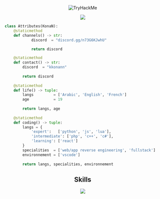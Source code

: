 <div align="center">
  <img src="https://tryhackme-badges.s3.amazonaws.com/KonaNFF.png" alt="TryHackMe">
</div>

<p href="https://discord.com/users/592439347400409088" align="center" width="1000px">
    <img src=https://lanyard.cnrad.dev/api/592439347400409088/>
</p>

```python
class Attributes(KonaN):
	@staticmethod
	def channels() -> str:
            discord  = "discord.gg/n73G6KJwhU"

            return discord

	@staticmethod
	def contact() -> str:
	    discord  = "kkonann"
	    
	    return discord
	
	@staticmethod
	def life() -> tuple:
		langs         = ['Arabic', 'English', 'French']
		age           = 19
		
		return langs, age
	
	@staticmethod
	def coding() -> tuple:
		langs = {
			'expert':   ['python', 'js', 'lua'],
			'intermediate': ['php', 'c++', 'c#'],
			'learning': ['react']
		}
		specialities  = ['web/app reverse engineering', 'fullstack']
		environnement = ['vscode']
		
		return langs, specialities, environnement

```
<h2 align="center">Skills </h2>

<p align="center">
  <a href="https://skillicons.dev">
    <img src="https://skillicons.dev/icons?i=nodejs,php,python,lua,arduino,cpp,cs,vscode,js,css,html" />
  </a>
</p>

<p href="https://discord.com/users/592439347400409088" align="center">
    <img alt="" src="https://github-readme-stats.vercel.app/api?username=kkonann&theme=tokyonight&show_icons=true">
</p>

